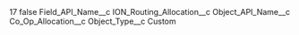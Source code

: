 <?xml version="1.0" encoding="UTF-8"?>
<CustomMetadata xmlns="http://soap.sforce.com/2006/04/metadata" xmlns:xsi="http://www.w3.org/2001/XMLSchema-instance" xmlns:xsd="http://www.w3.org/2001/XMLSchema">
    <label>17</label>
    <protected>false</protected>
    <values>
        <field>Field_API_Name__c</field>
        <value xsi:type="xsd:string">ION_Routing_Allocation__c</value>
    </values>
    <values>
        <field>Object_API_Name__c</field>
        <value xsi:type="xsd:string">Co_Op_Allocation__c</value>
    </values>
    <values>
        <field>Object_Type__c</field>
        <value xsi:type="xsd:string">Custom</value>
    </values>
</CustomMetadata>
